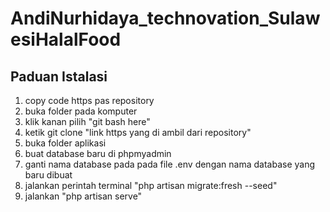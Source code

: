 # AndiNurhidaya_technovation_SulawesiHalalFood
## Paduan Istalasi
1. copy code https pas repository
2. buka folder pada komputer
3. klik kanan pilih "git bash here"
4. ketik git clone "link https yang di ambil dari repository"
5. buka folder aplikasi
6. buat database baru di phpmyadmin
7. ganti nama database pada pada file .env dengan nama database yang baru dibuat
8. jalankan perintah terminal "php artisan migrate:fresh --seed"
9. jalankan "php artisan serve"
